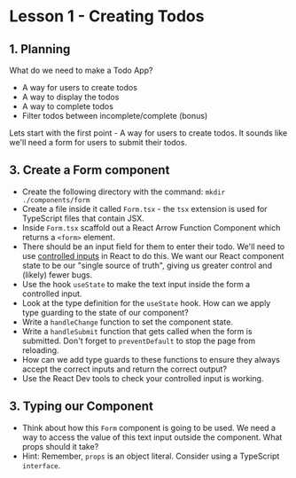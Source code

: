 # Lesson 1 - Creating Todos

## 1. Planning

What do we need to make a Todo App?

- A way for users to create todos
- A way to display the todos
- A way to complete todos
- Filter todos between incomplete/complete (bonus)

Lets start with the first point - A way for users to create todos. It sounds like we'll need a form for users to submit their todos.

## 3. Create a Form component

- Create the following directory with the command: `mkdir ./components/form`
- Create a file inside it called `Form.tsx` - the `tsx` extension is used for TypeScript files that contain JSX.
- Inside `Form.tsx` scaffold out a React Arrow Function Component which returns a `<form>` element.
- There should be an input field for them to enter their todo. We'll need to use [controlled inputs](https://reactjs.org/docs/forms.html#controlled-components) in React to do this. We want our React component state to be our "single source of truth", giving us greater control and (likely) fewer bugs.
- Use the hook `useState` to make the text input inside the form a controlled input.
- Look at the type definition for the `useState` hook. How can we apply type guarding to the state of our component?
- Write a `handleChange` function to set the component state.
- Write a `handleSubmit` function that gets called when the form is submitted. Don't forget to `preventDefault` to stop the page from reloading.
- How can we add type guards to these functions to ensure they always accept the correct inputs and return the correct output?
- Use the React Dev tools to check your controlled input is working.

## 3. Typing our Component

- Think about how this `Form` component is going to be used. We need a way to access the value of this text input outside the component. What props should it take?
- Hint: Remember, `props` is an object literal. Consider using a TypeScript `interface`.
